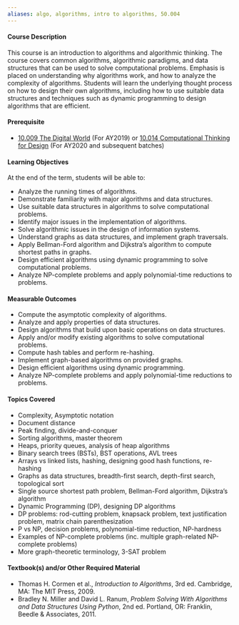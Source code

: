```yaml
---
aliases: algo, algorithms, intro to algorithms, 50.004
---
```

#### Course Description

This course is an introduction to algorithms and algorithmic thinking. The course covers common algorithms, algorithmic paradigms, and data structures that can be used to solve computational problems. Emphasis is placed on understanding why algorithms work, and how to analyze the complexity of algorithms. Students will learn the underlying thought process on how to design their own algorithms, including how to use suitable data structures and techniques such as dynamic programming to design algorithms that are efficient.

#### Prerequisite

-   [10.009 The Digital World](https://smt.sutd.edu.sg/education/undergraduate/courses/10009-digital-world) (For AY2019) or [10.014 Computational Thinking for Design](https://sutd.edu.sg/Admissions/Undergraduate/Unique-Curriculum/Freshmore-Subjects/Computational-Thinking-for-Design) (For AY2020 and subsequent batches)

#### Learning Objectives

At the end of the term, students will be able to:

-   Analyze the running times of algorithms.
-   Demonstrate familiarity with major algorithms and data structures.
-   Use suitable data structures in algorithms to solve computational problems.
-   Identify major issues in the implementation of algorithms.
-   Solve algorithmic issues in the design of information systems.
-   Understand graphs as data structures, and implement graph traversals.
-   Apply Bellman-Ford algorithm and Dijkstra’s algorithm to compute shortest paths in graphs.
-   Design efficient algorithms using dynamic programming to solve computational problems.
-   Analyze NP-complete problems and apply polynomial-time reductions to problems.

#### Measurable Outcomes

-   Compute the asymptotic complexity of algorithms.
-   Analyze and apply properties of data structures.
-   Design algorithms that build upon basic operations on data structures.
-   Apply and/or modify existing algorithms to solve computational problems.
-   Compute hash tables and perform re-hashing.
-   Implement graph-based algorithms on provided graphs.
-   Design efficient algorithms using dynamic programming.
-   Analyze NP-complete problems and apply polynomial-time reductions to problems.

#### Topics Covered

-   Complexity, Asymptotic notation
-   Document distance
-   Peak finding, divide-and-conquer
-   Sorting algorithms, master theorem
-   Heaps, priority queues, analysis of heap algorithms
-   Binary search trees (BSTs), BST operations, AVL trees
-   Arrays vs linked lists, hashing, designing good hash functions, re-hashing
-   Graphs as data structures, breadth-first search, depth-first search, topological sort
-   Single source shortest path problem, Bellman-Ford algorithm, Dijkstra’s algorithm
-   Dynamic Programming (DP), designing DP algorithms
-   DP problems: rod-cutting problem, knapsack problem, text justification problem, matrix chain parenthesization
-   P vs NP, decision problems, polynomial-time reduction, NP-hardness
-   Examples of NP-complete problems (inc. multiple graph-related NP-complete problems)
-   More graph-theoretic terminology, 3-SAT problem

#### Textbook(s) and/or Other Required Material

-   Thomas H. Cormen et al., _Introduction to Algorithms_, 3rd ed. Cambridge, MA: The MIT Press, 2009.
-   Bradley N. Miller and David L. Ranum, _Problem Solving With Algorithms and Data Structures Using Python_, 2nd ed. Portland, OR: Franklin, Beedle & Associates, 2011.